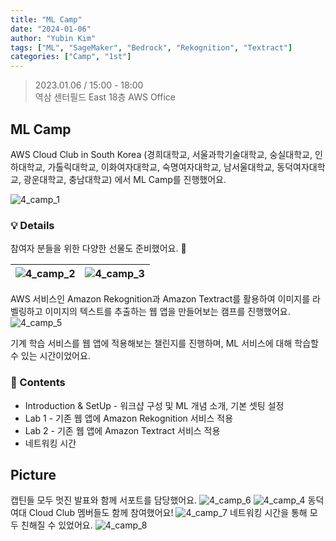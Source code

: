 ```yaml
---
title: "ML Camp"
date: "2024-01-06"
author: "Yubin Kim"
tags: ["ML", "SageMaker", "Bedrock", "Rekognition", "Textract"]
categories: ["Camp", "1st"]
---
```


> 2023.01.06 / 15:00 - 18:00   
역삼 센터필드 East 18층 AWS Office

## ML Camp
AWS Cloud Club in South Korea (경희대학교, 서울과학기술대학교, 숭실대학교, 인하대학교, 가톨릭대학교, 이화여자대학교, 숙명여자대학교, 남서울대학교, 동덕여자대학교, 광운대학교, 충남대학교) 에서 ML Camp를 진행했어요.

![4_camp_1](/1st/4_camp_1.jpg "4_camp_1")


### 💡 Details
참여자 분들을 위한 다양한 선물도 준비했어요. 🎁

![4_camp_2](/1st/4_camp_2.png "4_camp_2") | ![4_camp_3](/1st/4_camp_3.png "4_camp_)3")
---|---|

AWS 서비스인 Amazon Rekognition과 Amazon Textract를 활용하여 이미지를 라벨링하고 이미지의 텍스트를 추출하는 웹 앱을 만들어보는 캠프를 진행했어요.
![4_camp_5](/1st/4_camp_5.jpg "4_camp_5")


기계 학습 서비스를 웹 앱에 적용해보는 챌린지를 진행하며, ML 서비스에 대해 학습할 수 있는 시간이었어요.

### 📆 Contents
- Introduction & SetUp - 워크샵 구성 및 ML 개념 소개, 기본 셋팅 설정
- Lab 1 - 기존 웹 앱에 Amazon Rekognition 서비스 적용
- Lab 2 - 기존 웹 앱에 Amazon Textract 서비스 적용
- 네트워킹 시간


## Picture
캡틴들 모두 멋진 발표와 함께 서포트를 담당했어요.
![4_camp_6](/1st/4_camp_6.jpg "4_camp_6")
![4_camp_4](/1st/4_camp_4.jpg "4_camp_4")
동덕여대 Cloud Club 멤버들도 함께 참여했어요!
![4_camp_7](/1st/4_camp_7.jpg "4_camp_7")
네트워킹 시간을 통해 모두 친해질 수 있었어요.
![4_camp_8](/1st/4_camp_8.jpg "4_camp_8")
